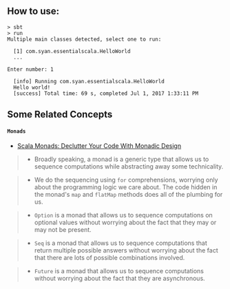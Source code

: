 ## How to use:

    > sbt
    > run
    Multiple main classes detected, select one to run:

      [1] com.syan.essentialscala.HelloWorld
      ...
         
    Enter number: 1

      [info] Running com.syan.essentialscala.HelloWorld 
      Hello world!
      [success] Total time: 69 s, completed Jul 1, 2017 1:33:11 PM
      

## Some Related Concepts

#### `Monads`
- [Scala Monads: Declutter Your Code With Monadic Design](https://www.youtube.com/watch?v=Mw_Jnn_Y5iA)

>  * Broadly speaking, a monad is a generic type that allows us to sequence computations while abstracting away some technicality.

>  * We do the sequencing using `for` comprehensions, worrying only about the programming logic 
we care about. The code hidden in the monad's `map` and `flatMap` methods does all of the
plumbing for us.

>  * `Option` is a monad that allows us to sequence computations on optional values without
worrying about the fact that they may or may not be present.

>  * `Seq` is a monad that allows us to sequence computations that return multiple possible answers
without worrying about the fact that there are lots of possible combinations involved.

>  * `Future` is a monad that allows us to sequence computations without worrying about the fact
that they are asynchronous.
